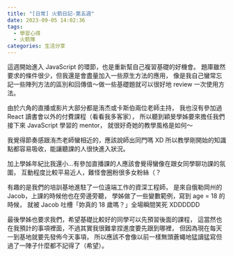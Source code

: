 ```yaml
---
title: "[日常] 火箭日記-第五週"
date: 2023-09-05 14:02:36
tags:
  - 學習心得
  - 火箭隊
categories: 生活分享
---
```


這週開始進入 JavaScript 的環節，也是重新幫自己複習基礎的好機會。
題庫雖然要求的條件很少，但我還是會盡量加入一些原生方法的應用，
像是我自己蠻常忘記一些陣列方法的區別和回傳值～做一些基礎題就可以很好地 review 一次使用方法。

<!-- more -->

由於六角的直播或影片大部分都是洧杰或卡斯伯兩位老師主持，
我也沒有參加過 React 讀書會以外的付費課程（看看我多客家），
所以聽到穎旻學姊要來擔任我們接下來 JavaScript 學習的 mentor，
就很好奇她的教學風格是如何～

我覺得節奏感跟洧杰老師蠻相近的，應該說師出同門嗎 XD
所以教學剛開始的知識點都容易吸收，能讓聽課的人很快進入狀況。

加上學姊年紀比我還小...有參加直播課的人應該會覺得蠻像在跟女同學聊功課的氛圍，
互動程度比較平易近人，難怪會圈粉很多女粉絲（？

有趣的是我們的培訓基地進駐了一位遠端工作的資深工程師，
是來自俄勒岡州的 Jacob，上課的時候他也在旁邊旁聽，
學姊做了一些變數範例，寫到 age = 18 的時候，
就被 Jacob 吐槽「妳真的 18 歲嗎？」全場瞬間笑死 XDDDDDD

最後學姊也要求我們，希望基礎比較好的同學可以先預習後面的課程，
這當然也在我預計的事項裡面，不過其實我很難拿捏進度要先跟到哪裡，
但因為現在每天一到基地就要先發佈今天事項，
所以應該不會像以前一樣無頭蒼蠅地猛讀猛寫但過了一陣子什麼都不記得了（希望）。
